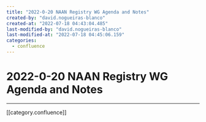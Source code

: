 ```yaml
---
title: "2022-0-20 NAAN Registry WG Agenda and Notes"
created-by: "david.nogueiras-blanco"
created-at: "2022-07-18 04:43:04.485"
last-modified-by: "david.nogueiras-blanco"
last-modified-at: "2022-07-18 04:45:06.159"
categories:
  - confluence
---
```


# 2022-0-20 NAAN Registry WG Agenda and Notes


---

[[category.confluence]]
